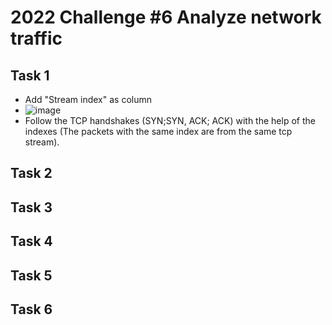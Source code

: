 # 2022 Challenge #6 Analyze network traffic
## Task 1
- Add "Stream index" as column
- ![image](https://github.com/user-attachments/assets/b5fbb133-1ef8-4992-b83c-22d408ad924f)
- Follow the TCP handshakes (SYN;SYN, ACK; ACK) with the help of the indexes (The packets with the same index are from the same tcp stream).
## Task 2
## Task 3
## Task 4
## Task 5
## Task 6
